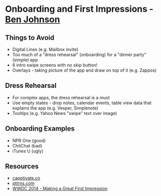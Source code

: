 Onboarding and First Impressions - [Ben Johnson](http://twitter.com/scoober)
================================

Things to Avoid
---------------
* Digital Lines (e.g. Mailbox invite)
* Too much of a "dress rehearsal" (onboarding) for a "dinner party" (simple) app
* 6 intro swipe screens with no skip button!
* Overlays - taking picture of the app and draw on top of it (e.g. Zappos)

Dress Rehearsal
---------------
* For complex apps, the dress rehearsal is a must
* Use empty states - drop notes, calendar events, table view data that explains the app (e.g.
Vesper, Simplenote)
* Tooltips (e.g. Yahoo News "swipe" text over image)

Onboarding Examples
-------------------
* NPR One (good)
* ChitChat (bad)
* iTunes U (ugly)

Resources
---------
* [capptivate.co](http://capptivate.co/)
* [pttrns.com](http://pttrns.com)
* [WWDC 2014 - Making a Great First Impression](https://developer.apple.com/videos/wwdc/2014/#230)

